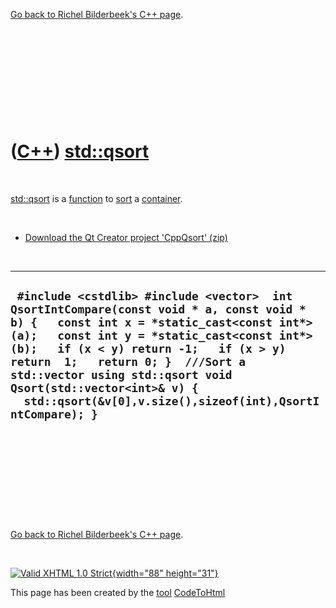 

[Go back to Richel Bilderbeek's C++ page](Cpp.htm).

 

 

 

 

 

([C++](Cpp.htm)) [std::qsort](CppQsort.htm)
===========================================

 

[std::qsort](CppQsort.htm) is a [function](CppFunction.htm) to
[sort](CppSort.htm) a [container](CppContainer.htm).

 

-   [Download the Qt Creator project 'CppQsort' (zip)](CppQsort.htm)

 

  ----------------------------------------------------------------------------------------------------------------------------------------------------------------------------------------------------------------------------------------------------------------------------------------------------------------------------------------------------------------------------------------------
  ` #include <cstdlib> #include <vector>  int QsortIntCompare(const void * a, const void * b) {   const int x = *static_cast<const int*>(a);   const int y = *static_cast<const int*>(b);   if (x < y) return -1;   if (x > y) return  1;   return 0; }  ///Sort a std::vector using std::qsort void Qsort(std::vector<int>& v) {   std::qsort(&v[0],v.size(),sizeof(int),QsortIntCompare); }`
  ----------------------------------------------------------------------------------------------------------------------------------------------------------------------------------------------------------------------------------------------------------------------------------------------------------------------------------------------------------------------------------------------

 

 

 

 

 

[Go back to Richel Bilderbeek's C++ page](Cpp.htm).



 

[![Valid XHTML 1.0 Strict](valid-xhtml10.png){width="88"
height="31"}](http://validator.w3.org/check?uri=referer)

This page has been created by the [tool](Tools.htm)
[CodeToHtml](ToolCodeToHtml.htm)
